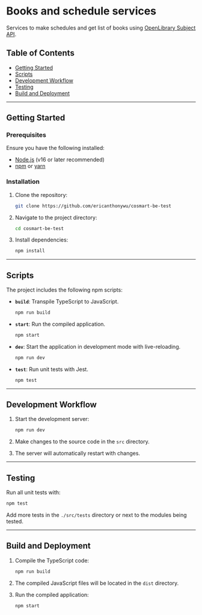 # Books and schedule services

Services to make schedules and get list of books using [OpenLibrary Subject API](https://openlibrary.org/dev/docs/api/subjects).

## Table of Contents

- [Getting Started](#getting-started)
- [Scripts](#scripts)
- [Development Workflow](#development-workflow)
- [Testing](#testing)
- [Build and Deployment](#build-and-deployment)

---

## Getting Started

### Prerequisites

Ensure you have the following installed:

- [Node.js](https://nodejs.org/) (v16 or later recommended)
- [npm](https://www.npmjs.com/) or [yarn](https://yarnpkg.com/)

### Installation

1. Clone the repository:

   ```bash
   git clone https://github.com/ericanthonywu/cosmart-be-test
   ```

2. Navigate to the project directory:

   ```bash
   cd cosmart-be-test
   ```

3. Install dependencies:

   ```bash
   npm install
   ```

---

## Scripts

The project includes the following npm scripts:

- **`build`**: Transpile TypeScript to JavaScript.

  ```bash
  npm run build
  ```

- **`start`**: Run the compiled application.

  ```bash
  npm start
  ```

- **`dev`**: Start the application in development mode with live-reloading.

  ```bash
  npm run dev
  ```

- **`test`**: Run unit tests with Jest.

  ```bash
  npm test
  ```

---

## Development Workflow

1. Start the development server:

   ```bash
   npm run dev
   ```

2. Make changes to the source code in the `src` directory.

3. The server will automatically restart with changes.

---

## Testing

Run all unit tests with:

```bash
npm test
```

Add more tests in the `./src/tests` directory or next to the modules being tested.

---

## Build and Deployment

1. Compile the TypeScript code:

   ```bash
   npm run build
   ```

2. The compiled JavaScript files will be located in the `dist` directory.

3. Run the compiled application:

   ```bash
   npm start
   ```
